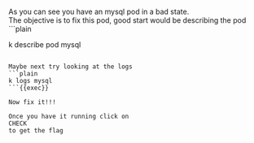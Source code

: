 <br>
As you can see you have an mysql pod in a bad state.
<br>
The objective is to fix this pod, good start would be describing the pod
<br>
```plain

k describe pod mysql
```{{exec}}

Maybe next try looking at the logs
```plain
k logs mysql
```{{exec}}

Now fix it!!!

Once you have it running click on 
CHECK
to get the flag
